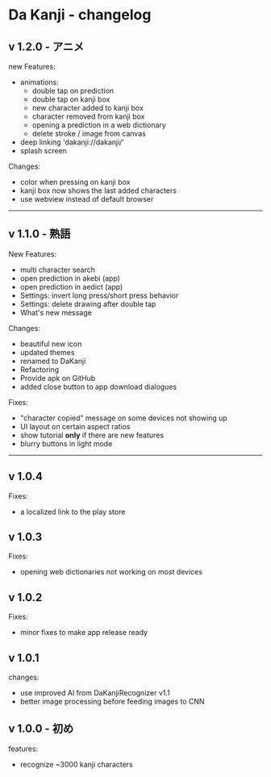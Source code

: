 
# Da Kanji - changelog

## v 1.2.0 - アニメ
new Features:
- animations:
  - double tap on prediction
  - double tap on kanji box
  - new character added to kanji box
  - character removed from kanji box
  - opening a prediction in a web dictionary
  - delete stroke / image from canvas
- deep linking 'dakanji://dakanji/'
- splash screen

Changes:
- color when pressing on kanji box
- kanji box now shows the last added characters
- use webview instead of default browser

-------------------------------------------------------------------------

## v 1.1.0 - 熟語
New Features:
- multi character search
- open prediction in akebi (app)
- open prediction in aedict (app)
- Settings: invert long press/short press behavior
- Settings: delete drawing after double tap
- What's new message

Changes:
- beautiful new icon
- updated themes
- renamed to DaKanji
- Refactoring
- Provide apk on GitHub
- added close button to app download dialogues

Fixes:
- "character copied" message on some devices not showing up 
- UI layout on certain aspect ratios
- show tutorial **only** if there are new features
- blurry buttons in light mode

-------------------------------------------------------------------------

## v 1.0.4
Fixes:
- a localized link to the play store

## v 1.0.3
Fixes:
- opening web dictionaries not working on most devices

## v 1.0.2
Fixes:
- minor fixes to make app release ready

## v 1.0.1
changes:

- use improved AI from DaKanjiRecognizer v1.1
- better image processing before feeding images to CNN

## v 1.0.0 - 初め

features:
- recognize ~3000 kanji characters